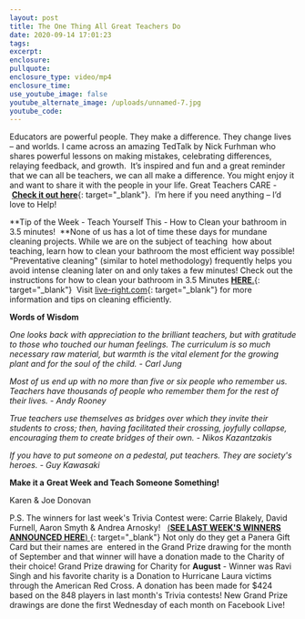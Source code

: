 ```yaml
---
layout: post
title: The One Thing All Great Teachers Do
date: 2020-09-14 17:01:23
tags:
excerpt:
enclosure:
pullquote:
enclosure_type: video/mp4
enclosure_time:
use_youtube_image: false
youtube_alternate_image: /uploads/unnamed-7.jpg
youtube_code:
---
```


Educators are powerful people. They make a difference. They change lives – and worlds. I came across an amazing TedTalk by Nick Furhman who shares powerful lessons on making mistakes, celebrating differences, relaying feedback, and growth.&nbsp; It’s inspired and fun and a great reminder that we can all be teachers, we can all make a difference. You might enjoy it and want to share it with the people in your life. Great Teachers CARE -&nbsp;[**Check it out here**](https://t.e2ma.net/click/byc37b/zwff20l/zwv76d){: target="_blank"}. &nbsp;I’m here if you need anything – I’d love to Help\!&nbsp;

**Tip of the Week - Teach Yourself This - How to Clean your bathroom in 3.5 minutes\! &nbsp;**None of us has a lot of time these days for mundane cleaning projects. While we are on the subject of teaching&nbsp; how about teaching, learn how to clean your bathroom the most efficient way possible\! "Preventative cleaning" (similar to hotel methodology) frequently helps you avoid intense cleaning later on and only takes a few minutes\! Check out the instructions for how to clean your bathroom in 3.5 Minutes&nbsp;[**HERE**.](https://t.e2ma.net/click/byc37b/zwff20l/fpw76d){: target="_blank"}&nbsp; Visit&nbsp;[live-right.com](http://live-right.com/){: target="_blank"}&nbsp;for more information and tips on cleaning efficiently.

**Words of Wisdom**

*One looks back with appreciation to the brilliant teachers, but with gratitude to those who touched our human feelings. The curriculum is so much necessary raw material, but warmth is the vital element for the growing plant and for the soul of the child. - Carl Jung*

*Most of us end up with no more than five or six people who remember us. Teachers have thousands of people who remember them for the rest of their lives. - Andy Rooney*

*True teachers use themselves as bridges over which they invite their students to cross; then, having facilitated their crossing, joyfully collapse, encouraging them to create bridges of their own. - Nikos Kazantzakis*

*If you have to put someone on a pedestal, put teachers. They are society's heroes. - Guy Kawasaki*

**Make it a**&nbsp;**Great Week and Teach Someone Something\!**

Karen & Joe Donovan

P.S. The winners for last week's Trivia Contest were: Carrie Blakely, David Furnell, Aaron Smyth & Andrea Arnosky\! &nbsp;&nbsp;[(**SEE LAST WEEK'S WINNERS ANNOUNCED HERE**)&nbsp;](https://t.e2ma.net/click/byc37b/zwff20l/vhx76d){: target="_blank"}&nbsp;Not only do they get a Panera Gift Card but their names are&nbsp; entered in the Grand Prize drawing for the month of September and that winner will have a donation made to the Charity of their choice\! Grand Prize drawing for Charity for&nbsp;**August**&nbsp;- Winner was Ravi Singh and his favorite charity is a Donation to Hurricane Laura victims through the American Red Cross. A donation has been made for $424&nbsp; based on the 848 players in last month's Trivia contests\! New Grand Prize drawings are done the first Wednesday of each month on Facebook Live\!&nbsp;